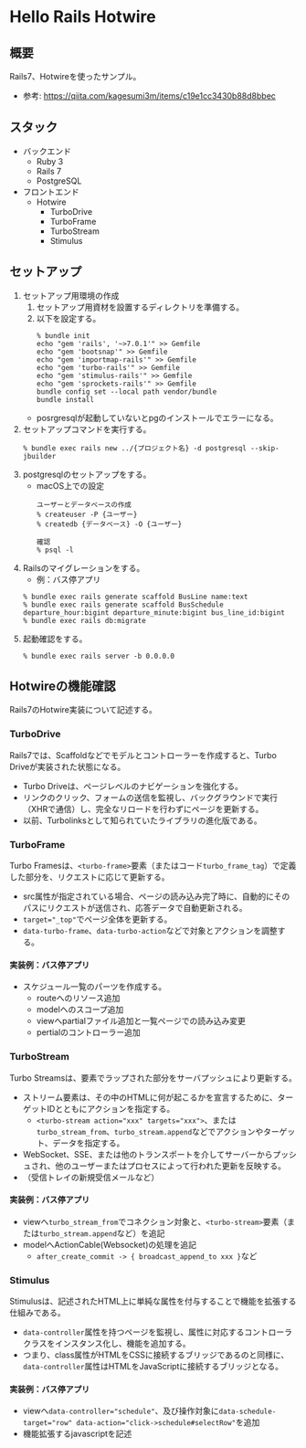 # Hello Rails Hotwire

## 概要

Rails7、Hotwireを使ったサンプル。
- 参考: https://qiita.com/kagesumi3m/items/c19e1cc3430b88d8bbec

## スタック

- バックエンド
  - Ruby 3
  - Rails 7
  - PostgreSQL
- フロントエンド
  - Hotwire
    - TurboDrive
    - TurboFrame
    - TurboStream
    - Stimulus

## セットアップ

1. セットアップ用環境の作成
   1. セットアップ用資材を設置するディレクトリを準備する。
   2. 以下を設定する。
      ```
      % bundle init
      echo "gem 'rails', '~>7.0.1'" >> Gemfile
      echo "gem 'bootsnap'" >> Gemfile
      echo "gem 'importmap-rails'" >> Gemfile
      echo "gem 'turbo-rails'" >> Gemfile
      echo "gem 'stimulus-rails'" >> Gemfile
      echo "gem 'sprockets-rails'" >> Gemfile
      bundle config set --local path vendor/bundle
      bundle install
      ```
    - posrgresqlが起動していないとpgのインストールでエラーになる。
2. セットアップコマンドを実行する。
    ```
    % bundle exec rails new ../{プロジェクト名} -d postgresql --skip-jbuilder
    ```
3. postgresqlのセットアップをする。
   - macOS上での設定
      ```
      ユーザーとデータベースの作成
      % createuser -P {ユーザー}
      % createdb {データベース} -O {ユーザー}

      確認
      % psql -l
      ```
4. Railsのマイグレーションをする。
   - 例：バス停アプリ
    ```
    % bundle exec rails generate scaffold BusLine name:text
    % bundle exec rails generate scaffold BusSchedule departure_hour:bigint departure_minute:bigint bus_line_id:bigint
    % bundle exec rails db:migrate
    ```
5. 起動確認をする。
    ```
    % bundle exec rails server -b 0.0.0.0
    ```
## Hotwireの機能確認

Rails7のHotwire実装について記述する。

### TurboDrive

Rails7では、Scaffoldなどでモデルとコントローラーを作成すると、Turbo Driveが実装された状態になる。

- Turbo Driveは、ページレベルのナビゲーションを強化する。
- リンクのクリック、フォームの送信を監視し、バックグラウンドで実行（XHRで通信）し、完全なリロードを行わずにページを更新する。
- 以前、Turbolinksとして知られていたライブラリの進化版である。

### TurboFrame

Turbo Framesは、``<turbo-frame>``要素（またはコード``turbo_frame_tag``）で定義した部分を、リクエストに応じて更新する。

- src属性が指定されている場合、ページの読み込み完了時に、自動的にそのパスにリクエストが送信され、応答データで自動更新される。
- ``target="_top"``でページ全体を更新する。
- ``data-turbo-frame``、``data-turbo-action``などで対象とアクションを調整する。

#### 実装例：バス停アプリ

- スケジュール一覧のパーツを作成する。
  - routeへのリソース追加
  - modelへのスコープ追加
  - viewへpartialファイル追加と一覧ページでの読み込み変更
  - pertialのコントローラー追加

### TurboStream

Turbo Streamsは、<turbo-stream>要素でラップされた部分をサーバプッシュにより更新する。

- ストリーム要素は、その中のHTMLに何が起こるかを宣言するために、ターゲットIDとともにアクションを指定する。
  - ``<turbo-stream action="xxx" targets="xxx">``、または``turbo_stream_from``、``turbo_stream.append``などでアクションやターゲット、データを指定する。
- WebSocket、SSE、または他のトランスポートを介してサーバーからプッシュされ、他のユーザーまたはプロセスによって行われた更新を反映する。
- （受信トレイの新規受信メールなど）

#### 実装例：バス停アプリ

- viewへ``turbo_stream_from``でコネクション対象と、``<turbo-stream>``要素（または``turbo_stream.append``など）を追記
- modelへActionCable(Websocket)の処理を追記
  - ``after_create_commit -> { broadcast_append_to xxx }``など


### Stimulus

Stimulusは、記述されたHTML上に単純な属性を付与することで機能を拡張する仕組みである。

- ``data-controller``属性を持つページを監視し、属性に対応するコントローラクラスをインスタンス化し、機能を追加する。
- つまり、class属性がHTMLをCSSに接続するブリッジであるのと同様に、``data-controller``属性はHTMLをJavaScriptに接続するブリッジとなる。

#### 実装例：バス停アプリ

- viewへ``data-controller="schedule"``、及び操作対象に``data-schedule-target="row" data-action="click->schedule#selectRow"``を追加
- 機能拡張するjavascriptを記述
